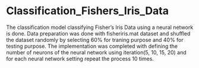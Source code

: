 # Classification_Fishers_Iris_Data
The classification model classifying Fisher’s Iris Data using a neural network is done. Data preparation was done with fisheriris.mat dataset and shuffled the dataset randomly by selecting 60% for traning purpose and 40% for testing purpose. The implementation was completed with defining the number of neurons of the neural network using iteration(5, 10, 15, 20) and for each neural network setting repeat the process 10 times.  
